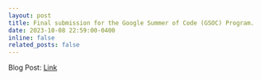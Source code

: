 ```yaml
---
layout: post
title: Final submission for the Google Summer of Code (GSOC) Program.
date: 2023-10-08 22:59:00-0400
inline: false
related_posts: false
---
```


Blog Post: <a href='https://royforestano.github.io/blog/2023/2023-gsoc-ml4sci-qmlhep/'>Link</a>